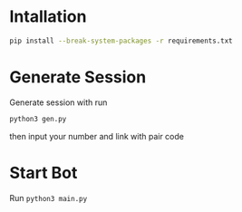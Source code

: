 # Intallation
```bash
pip install --break-system-packages -r requirements.txt
```

# Generate Session
Generate session with run 
```bash
python3 gen.py
```
then input your number and link with pair code

# Start Bot
Run ```python3 main.py```

